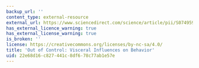 ```yaml
---
backup_url: ''
content_type: external-resource
external_url: https://www.sciencedirect.com/science/article/pii/S074959789690028X
has_external_licence_warning: true
has_external_license_warning: true
is_broken: ''
license: https://creativecommons.org/licenses/by-nc-sa/4.0/
title: 'Out of Control: Visceral Influences on Behavior'
uid: 22e68d16-c827-441c-8df6-78c77ab1e57e
---
```


